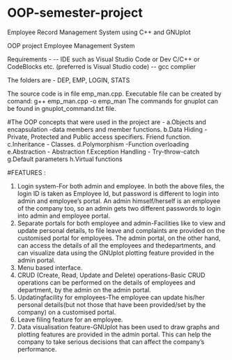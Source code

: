 # OOP-semester-project
Employee Record Management System using C++ and GNUplot

OOP project
Employee Management System

Requirements -
    -- IDE such as Visual Studio Code or Dev C/C++ or CodeBlocks etc. (preferred is Visual Studio code)
    -- gcc complier

The folders are - 
DEP, EMP, LOGIN, STATS

The source code is in file emp_man.cpp. Executable file can be created by comand: g++ emp_man.cpp -o emp_man
The commands for gnuplot can be found in gnuplot_command.txt file.

#The OOP concepts that were used in the project are -
    a.Objects and encapsulation -data members and member functions.
    b.Data Hiding - Private, Protected and Public access specifiers. Friend function.
    c.Inheritance - Classes.
    d.Polymorphism -Function overloading
    e.Abstraction - Abstraction
    f.Exception Handling - Try-throw-catch
    g.Default parameters
    h.Virtual functions

#FEATURES : 
1. Login system-For both admin and employee. In both the above files, the login ID is taken as Employee Id, but password is different to login into admin and employee’s portal. An admin himself/herself is an employee of the company too, so an admin gets two different passwords to login into admin and employee portal.
2. Separate portals for both employee and admin-Facilities like to view and update personal details, to file leave and complaints are provided on the customised portal for employees. The admin portal, on the other hand, can access the details of all the employees and thedepartments, and can visualize data using the GNUplot plotting feature provided in the admin portal.
3. Menu based interface.
4. CRUD (Create, Read, Update and Delete) operations-Basic CRUD operations can be performed on the details of employees and department, by the admin on the admin portal.
5. Updatingfacility for employees-The employee can update his/her personal details(but not those that have been provided/set by the company) on a customised portal.
6. Leave filing feature for an employee.
7. Data visualisation feature-GNUplot has been used to draw graphs and plotting features are provided in the admin portal. This can help the company to take serious decisions that can affect the company’s performance.
